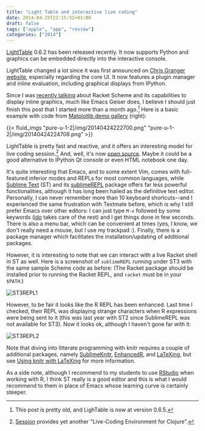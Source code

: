 ```yaml
---
title: "Light Table and interactive live coding"
date: 2014-04-25T22:15:52+01:00
draft: false
tags: ["apple", "app", "review"]
categories: ["2014"]
---
```


[LightTable](http://www.lighttable.com/) 0.6.2 has been released recently. It now supports Python and graphics can be embedded directly into the interactive console.

LightTable changed a lot since it was first announced on [Chris Granger website](http://www.chris-granger.com/2012/04/12/light-table-a-new-ide-concept/), especially regarding the core UI. It now features a plugin manager and inline evaluation, including graphical displays from IPython.

Since I was [recently talking](/post/scheme-and-emacs) about Racket Scheme and its capabilities to display inline graphics, much like Emacs Geiser does, I believe I should just finish this post that I started more than a month ago.[^1] Here is a basic example with code from [Matplotlib demo gallery](http://matplotlib.org/users/screenshots.html#histograms) (right):

{{< fluid_imgs
  "pure-u-1-2|/img/20140424222700.png"
  "pure-u-1-2|/img/20140424224708.png" >}}

LightTable is pretty fast and reactive, and it offers an interesting model for live coding session.[^2] And, well, it's now [open source](http://www.chris-granger.com/2014/01/07/light-table-is-open-source/). Maybe it could be a good alternative to IPython Qt console or even HTML notebook one day.

It's quite interesting that Emacs, and to some extent Vim, comes with full-featured inferior modes and REPLs for most common languages, while [Sublime Text](http://www.sublimetext.com/) (ST) and its [sublimeREPL](https://github.com/wuub/SublimeREPL) package offers far less powerful functionalities, although it has long been hailed as the definitive text editor. Personally, I can never remember more than 10 keyboard shortcuts--and I experienced the same frustration with Textmate before, which is why I still prefer Emacs over other editors: I can just type `M-x` followed by some keywords ([ido](http://www.emacswiki.org/emacs/InteractivelyDoThings) takes care of the rest) and I get things done in few seconds. There is also a menu bar, which can be convenient at times (yes, I know, we don't really need a mouse, but I use my trackpad :). Finally, there is a package manager which facilitates the installation/updating of additional packages.

However, it is interesting to note that we can interact with a live Racket shell in ST as well. Here is a screenshot of `sublimeREPL` running under ST3 with the same sample Scheme code as before: (The Racket package should be installed prior to running the Racket REPL, and `racket` must be in your `$PATH`.)

![ST3REPL1](/img/20140424215625.png)

However, to be fair it looks like the R REPL has been enhanced. Last time I checked, their REPL was displaying strange characters when R expressions were being sent to it (this was last year with ST2 since SublimeREPL was not available for ST3). Now it looks ok, although I haven't gone far with it:

![ST3REPL2](/img/20140424215828.png)

Note that diving into litterate programming with knitr requires a couple of additional packages, namely [SublimeKnitr](https://github.com/andrewheiss/SublimeKnitr), [EnhancedR](https://github.com/randy3k/Enhanced-R), and [LaTeXing](http://docs.latexing.com/), but see [Using knitr with LaTeXing](http://docs.latexing.com/stable/tutorials/knitr-with-latexing.html) for more information.

As a side note, although I recommend to my students to use [RStudio](http://www.rstudio.com) when working with R, I think ST really is a good editor and this is what I would recommend to them in place of Emacs whose learning curve is certainly steeper.

[^1]: This post is pretty old, and LighTable is now at version 0.6.5.
[^2]: [Session](https://medium.com/p/1a12997a5f70) provides yet another "Live-Coding Environment for Clojure".
